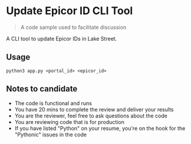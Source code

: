 # Update Epicor ID CLI Tool

> A code sample used to facilitate discussion

A CLI tool to update Epicor IDs in Lake Street.

## Usage

```
python3 app.py <portal_id> <epicor_id>
```

## Notes to candidate

- The code is functional and runs
- You have 20 mins to complete the review and deliver your results
- You are the reviewer, feel free to ask questions about the code
- You are reviewing code that is for production
- If you have listed "Python" on your resume, you're on the hook for the "Pythonic" issues in the code
